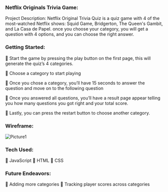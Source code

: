 ### Netflix Originals Trivia Game:


Project Description: Netflix Original Trivia Quiz is a quiz game with 4 of the most-watched Netflix shows: Squid Game, Bridgerton, The Queen's Gambit, and La Casa de Papel. once you choose your category, you will get a question with 4 options, and you can choose the right answer.


### Getting Started: 

	Start the game by pressing the play button on the first page, this will generate the quiz’s 4 categories. 

	Choose a category to start playing

	Once you chose a category, you’ll have 15 seconds to answer the question and move on to the following question 

	Once you answered all questions, you’ll have a result page appear telling you how many questions you got right and your total score. 

	Lastly, you can press the restart button to choose another category. 


### Wireframe:

![Picture1](https://user-images.githubusercontent.com/88590163/138293397-47083db6-060c-44d1-89b1-e239d48e113a.png)


### Tech Used:
 
	JavaScript
	HTML
	CSS

### Future Endeavors: 

	Adding more categories 
	Tracking player scores across categories 
